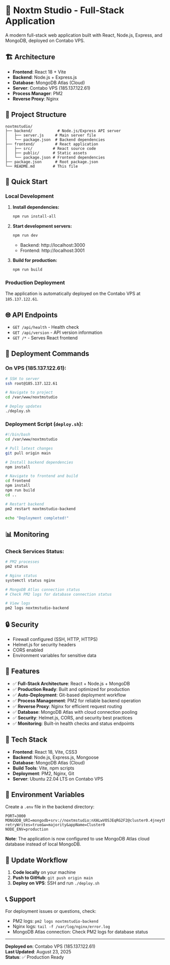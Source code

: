 # 🚀 Noxtm Studio - Full-Stack Application

A modern full-stack web application built with React, Node.js, Express, and MongoDB, deployed on Contabo VPS.

## 🏗️ Architecture

- **Frontend**: React 18 + Vite
- **Backend**: Node.js + Express.js
- **Database**: MongoDB Atlas (Cloud)
- **Server**: Contabo VPS (185.137.122.61)
- **Process Manager**: PM2
- **Reverse Proxy**: Nginx

## 📁 Project Structure

```
noxtmstudio/
├── backend/           # Node.js/Express API server
│   ├── server.js     # Main server file
│   └── package.json  # Backend dependencies
├── frontend/         # React application
│   ├── src/         # React source code
│   ├── public/      # Static assets
│   └── package.json # Frontend dependencies
├── package.json      # Root package.json
└── README.md        # This file
```

## 🚀 Quick Start

### Local Development

1. **Install dependencies:**
   ```bash
   npm run install-all
   ```

2. **Start development servers:**
   ```bash
   npm run dev
   ```
   - Backend: http://localhost:3000
   - Frontend: http://localhost:3001

3. **Build for production:**
   ```bash
   npm run build
   ```

### Production Deployment

The application is automatically deployed on the Contabo VPS at `185.137.122.61`.

## 🌐 API Endpoints

- `GET /api/health` - Health check
- `GET /api/version` - API version information
- `GET /*` - Serves React frontend

## 🔧 Deployment Commands

### On VPS (185.137.122.61):

```bash
# SSH to server
ssh root@185.137.122.61

# Navigate to project
cd /var/www/noxtmstudio

# Deploy updates
./deploy.sh
```

### Deployment Script (`deploy.sh`):

```bash
#!/bin/bash
cd /var/www/noxtmstudio

# Pull latest changes
git pull origin main

# Install backend dependencies
npm install

# Navigate to frontend and build
cd frontend
npm install
npm run build
cd ..

# Restart backend
pm2 restart noxtmstudio-backend

echo "Deployment completed!"
```

## 📊 Monitoring

### Check Services Status:
```bash
# PM2 processes
pm2 status

# Nginx status
systemctl status nginx

# MongoDB Atlas connection status
# Check PM2 logs for database connection status

# View logs
pm2 logs noxtmstudio-backend
```

## 🔒 Security

- Firewall configured (SSH, HTTP, HTTPS)
- Helmet.js for security headers
- CORS enabled
- Environment variables for sensitive data

## 🚀 Features

- ✅ **Full-Stack Architecture**: React + Node.js + MongoDB
- ✅ **Production Ready**: Built and optimized for production
- ✅ **Auto-Deployment**: Git-based deployment workflow
- ✅ **Process Management**: PM2 for reliable backend operation
- ✅ **Reverse Proxy**: Nginx for efficient request routing
- ✅ **Database**: MongoDB Atlas with cloud connection pooling
- ✅ **Security**: Helmet.js, CORS, and security best practices
- ✅ **Monitoring**: Built-in health checks and status endpoints

## 🌟 Tech Stack

- **Frontend**: React 18, Vite, CSS3
- **Backend**: Node.js, Express.js, Mongoose
- **Database**: MongoDB Atlas (Cloud)
- **Build Tools**: Vite, npm scripts
- **Deployment**: PM2, Nginx, Git
- **Server**: Ubuntu 22.04 LTS on Contabo VPS

## 📝 Environment Variables

Create a `.env` file in the backend directory:

```env
PORT=3000
MONGODB_URI=mongodb+srv://noxtmstudio:nXALwVOSJEqRG2F2@cluster0.4jneyth.mongodb.net/?retryWrites=true&w=majority&appName=Cluster0
NODE_ENV=production
```

**Note**: The application is now configured to use MongoDB Atlas cloud database instead of local MongoDB.

## 🔄 Update Workflow

1. **Code locally** on your machine
2. **Push to GitHub**: `git push origin main`
3. **Deploy on VPS**: SSH and run `./deploy.sh`

## 📞 Support

For deployment issues or questions, check:
- PM2 logs: `pm2 logs noxtmstudio-backend`
- Nginx logs: `tail -f /var/log/nginx/error.log`
- MongoDB Atlas connection: Check PM2 logs for database status

---

**Deployed on**: Contabo VPS (185.137.122.61)  
**Last Updated**: August 23, 2025  
**Status**: ✅ Production Ready
